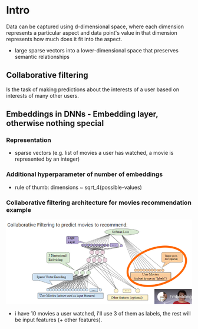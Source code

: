 # Intro
Data can be captured using d-dimensional space, where each dimension represents a particular aspect and data point's value in that dimension represents how much does it fit into the aspect. 
- large sparse vectors into a lower-dimensional space that preserves semantic relationships

## Collaborative filtering 
Is the task of making predictions about the interests of a user based on interests of many other users.

## Embeddings in DNNs - Embedding layer, otherwise nothing special

### Representation
- sparse vectors (e.g. list of movies a user has watched, a movie is represented by an integer)

### Additional hyperparameter of number of embeddings
- rule of thumb: dimensions ~ sqrt_4(possible-values)

### Collaborative filtering architecture for movies recommendation example
![arch](./coll-filtering-architecture.png)
- i have 10 movies a user watched, i'll use 3 of them as labels, the rest will be input features (+ other features).